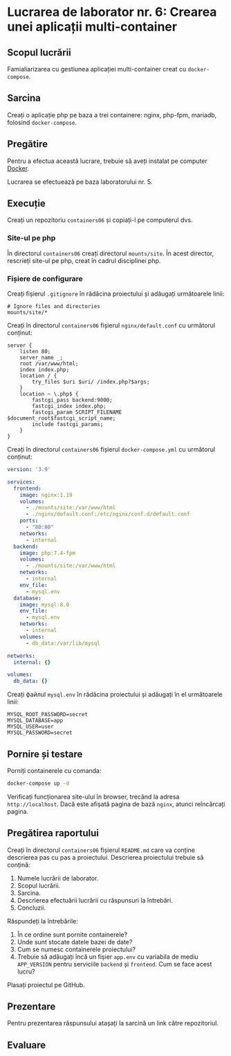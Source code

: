# Lucrarea de laborator nr. 6: Crearea unei aplicații multi-container

## Scopul lucrării

Famialiarizarea cu gestiunea aplicației multi-container creat cu `docker-compose`.

## Sarcina

Creați o aplicație php pe baza a trei containere: nginx, php-fpm, mariadb, folosind `docker-compose`.

## Pregătire

Pentru a efectua această lucrare, trebuie să aveți instalat pe computer [Docker](https://www.docker.com/).

Lucrarea se efectuează pe baza laboratorului nr. 5.

## Execuție

Creați un repozitoriu `containers06` și copiați-l pe computerul dvs.

### Site-ul pe php

În directorul `containers06` creați directorul `mounts/site`. În acest director, rescrieți site-ul pe php, creat în cadrul disciplinei php.

### Fișiere de configurare

Creați fișierul `.gitignore` în rădăcina proiectului și adăugați următoarele linii:

```gitignore
# Ignore files and directories
mounts/site/*
```

Creați în directorul `containers06` fișierul `nginx/default.conf` cu următorul conținut:

```nginx
server {
    listen 80;
    server_name _;
    root /var/www/html;
    index index.php;
    location / {
        try_files $uri $uri/ /index.php?$args;
    }
    location ~ \.php$ {
        fastcgi_pass backend:9000;
        fastcgi_index index.php;
        fastcgi_param SCRIPT_FILENAME $document_root$fastcgi_script_name;
        include fastcgi_params;
    }
}
```

Creați în directorul `containers06` fișierul `docker-compose.yml` cu următorul conținut:

```yaml
version: '3.9'

services:
  frontend:
    image: nginx:1.19
    volumes:
      - ./mounts/site:/var/www/html
      - ./nginx/default.conf:/etc/nginx/conf.d/default.conf
    ports:
      - "80:80"
    networks:
      - internal
  backend:
    image: php:7.4-fpm
    volumes:
      - ./mounts/site:/var/www/html
    networks:
      - internal
    env_file:
      - mysql.env
  database:
    image: mysql:8.0
    env_file:
      - mysql.env
    networks:
      - internal
    volumes:
      - db_data:/var/lib/mysql

networks:
  internal: {}

volumes:
  db_data: {}
```

Creați файлul `mysql.env` în rădăcina proiectului și adăugați în el următoarele linii:

```env
MYSQL_ROOT_PASSWORD=secret
MYSQL_DATABASE=app
MYSQL_USER=user
MYSQL_PASSWORD=secret
```

## Pornire și testare

Porniți containerele cu comanda:

```bash
docker-compose up -d
```

Verificați funcționarea site-ului în browser, trecând la adresa `http://localhost`. Dacă este afișată pagina de bază `nginx`, atunci reîncărcați pagina.

## Pregătirea raportului

Creați în directorul `containers06` fișierul `README.md` care va conține descrierea pas cu pas a proiectului. Descrierea proiectului trebuie să conțină:

1. Numele lucrării de laborator.
2. Scopul lucrării.
3. Sarcina.
4. Descrierea efectuării lucrării cu răspunsuri la întrebări.
5. Concluzii.

Răspundeți la întrebările:

1. În ce ordine sunt pornite containerele?
2. Unde sunt stocate datele bazei de date?
3. Cum se numesc containerele proiectului?
4. Trebuie să adăugați încă un fișier `app.env` cu variabila de mediu `APP_VERSION` pentru serviciile `backend` și `frontend`. Cum se face acest lucru?

Plasați proiectul pe GitHub.

## Prezentare

Pentru prezentarea răspunsului atașați la sarcină un link către repozitoriul.

## Evaluare
